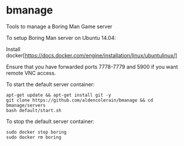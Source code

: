# bmanage
Tools to manage a Boring Man Game server

To setup Boring Man server on Ubuntu 14.04:

Install docker[https://docs.docker.com/engine/installation/linux/ubuntulinux/]

Ensure that you have forwarded ports 7778-7779 and 5900 if you want remote VNC access.

To start the default server container:
```
apt-get update && apt-get install git -y
git clone https://github.com/aldencolerain/bmanage && cd bmanage/servers
bash default/start.sh
```

To stop the default server container:
```
sudo docker stop boring
sudo docker rm boring
```